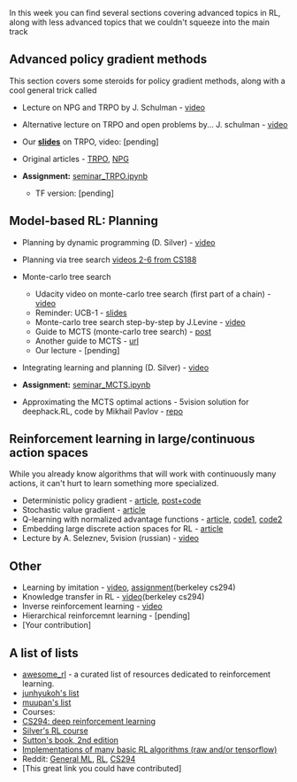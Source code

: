 In this week you can find several sections covering advanced topics in RL, along with less advanced topics that we couldn't squeeze into the main track

## Advanced policy gradient methods
This section covers some steroids for policy gradient methods, along with a cool general trick called 

* Lecture on NPG and TRPO by J. Schulman - [video](https://www.youtube.com/watch?v=_t5fpZuuf-4)
* Alternative lecture on TRPO and open problems by... J. schulman - [video](https://www.youtube.com/watch?v=gb5Q2XL5c8A)
* Our [__slides__](https://yadi.sk/i/9j6S4WVp3HgEdn) on TRPO, video: [pending]
* Original articles - [TRPO](https://arxiv.org/abs/1502.05477), [NPG](https://papers.nips.cc/paper/2073-a-natural-policy-gradient.pdf)


* __Assignment:__ [seminar_TRPO.ipynb](https://github.com/yandexdataschool/Practical_RL/blob/master/yet_another_week/seminar_TRPO.ipynb)
  * TF version: [pending]

## Model-based RL: Planning
* Planning by dynamic programming (D. Silver) - [video](https://www.youtube.com/watch?v=Nd1-UUMVfz4)
* Planning via tree search [videos 2-6 from CS188](https://www.youtube.com/channel/UCHBzJsIcRIVuzzHVYabikTQ)
* Monte-carlo tree search
  *  Udacity video on monte-carlo tree search (first part of a chain) - [video](https://www.youtube.com/watch?v=onBYsen2_eA)
  * Reminder: UCB-1 - [slides](https://www.cs.bham.ac.uk/internal/courses/robotics/lectures/ucb1.pdf)
  * Monte-carlo tree search step-by-step by J.Levine - [video](https://www.youtube.com/watch?v=UXW2yZndl7U)
  * Guide to MCTS (monte-carlo tree search) - [post](http://www.cameronius.com/research/mcts/about/index.html)
  * Another guide to MCTS - [url](https://jeffbradberry.com/posts/2015/09/intro-to-monte-carlo-tree-search/)
  * Our lecture - [pending]
* Integrating learning and planning (D. Silver) - [video](https://www.youtube.com/watch?v=ItMutbeOHtc&t=1241s)

* __Assignment:__ [seminar_MCTS.ipynb](https://github.com/yandexdataschool/Practical_RL/blob/master/yet_another_week/seminar_MCTS.ipynb)

* Approximating the MCTS optimal actions - 5vision solution for deephack.RL, code by Mikhail Pavlov - [repo](https://github.com/5vision/uct_atari)

## Reinforcement learning in large/continuous action spaces
While you already know algorithms that will work with continuously many actions, it can't hurt to learn something more specialized.
 * Deterministic policy gradient - [article](https://arxiv.org/pdf/1512.07679.pdf), [post+code](https://yanpanlau.github.io/2016/10/11/Torcs-Keras.html)
 * Stochastic value gradient - [article](https://arxiv.org/abs/1510.09142)
 * Q-learning with normalized advantage functions - [article](https://arxiv.org/abs/1603.00748), [code1](https://github.com/carpedm20/NAF-tensorflow), [code2](http://bit.ly/2qx2087)
 * Embedding large discrete action spaces for RL - [article](https://arxiv.org/pdf/1512.07679.pdf)
 * Lecture by A. Seleznev, 5vision (russian) - [video](www.youtube.com/watch?v=j1L2FnanXPo&t=119m45s)

## Other
* Learning by imitation - [video](https://www.youtube.com/watch?v=kl_G95uKTHw), [assignment](http://rll.berkeley.edu/deeprlcourse/docs/hw1.pdf)(berkeley cs294)
* Knowledge transfer in RL - [video](https://www.youtube.com/watch?v=Hx4XpVdJOI0)(berkeley cs294)
* Inverse reinforcement learning - [video](https://www.youtube.com/watch?v=J2blDuU3X1I)
* Hierarchical reinforcemnt learning - [pending]
* [Your contribution]

## A list of lists
* [awesome_rl](https://github.com/aikorea/awesome-rl/) - a curated list of resources dedicated to reinforcement learning.
* [junhyukoh's list](https://github.com/junhyukoh/deep-reinforcement-learning-papers)
* [muupan's list](https://github.com/muupan/deep-reinforcement-learning-papers)
* Courses:
 * [CS294: deep reinforcement learning](http://rll.berkeley.edu/deeprlcourse/)
 * [Silver's RL course](http://www0.cs.ucl.ac.uk/staff/d.silver/web/Teaching.html)
 * [Sutton's book, 2nd edition](http://incompleteideas.net/sutton/book/the-book-2nd.html)
* [Implementations of many basic RL algorithms (raw and/or tensorflow)](https://github.com/dennybritz/reinforcement-learning)
* Reddit: [General ML](https://www.reddit.com/r/MachineLearning/), [RL](https://www.reddit.com/r/reinforcementlearning/), [CS294](https://www.reddit.com/r/berkeleydeeprlcourse/)
* [This great link you could have contributed]


